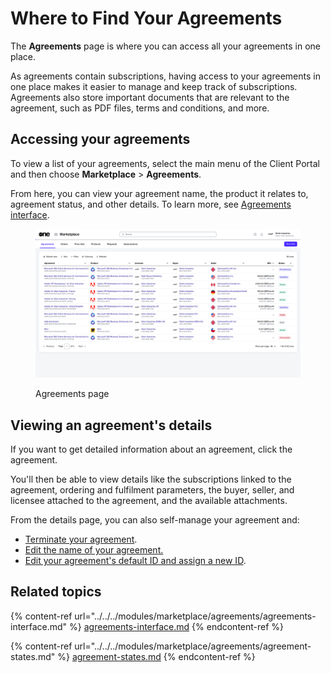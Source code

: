 # Where to Find Your Agreements

The **Agreements** page is where you can access all your agreements in one place.&#x20;

As agreements contain subscriptions, having access to your agreements in one place makes it easier to manage and keep track of subscriptions. Agreements also store important documents that are relevant to the agreement, such as PDF files, terms and conditions, and more.

## Accessing your agreements <a href="#accessing-your-orders" id="accessing-your-orders"></a>

To view a list of your agreements, select the main menu of the Client Portal and then choose **Marketplace** > **Agreements**.

From here, you can view your agreement name, the product it relates to, agreement status, and other details. To learn more, see [Agreements interface](../../../modules/marketplace/agreements/agreements-interface.md).

<figure><img src="../../../.gitbook/assets/image (843).png" alt=""><figcaption><p>Agreements page</p></figcaption></figure>

## Viewing an agreement's details <a href="#viewing-your-orders-details" id="viewing-your-orders-details"></a>

If you want to get detailed information about an agreement, click the agreement.&#x20;

You'll then be able to view details like the subscriptions linked to the agreement, ordering and fulfilment parameters, the buyer, seller, and licensee attached to the agreement, and the available attachments.&#x20;

From the details page, you can also self-manage your agreement and:

* [Terminate your agreement](https://docs.platform.softwareone.com/~/changes/mVP8mnWO2wFE1657Z1oX/modules/marketplace/agreements/manage-your-agreements/terminate-agreements).
* [Edit the name of your agreement.](../../../modules/marketplace/agreements/rename-an-agreement.md)
* [Edit your agreement's default ID and assign a new ID](../../../modules/marketplace/agreements/edit-agreement-id.md).

## Related topics

{% content-ref url="../../../modules/marketplace/agreements/agreements-interface.md" %}
[agreements-interface.md](../../../modules/marketplace/agreements/agreements-interface.md)
{% endcontent-ref %}

{% content-ref url="../../../modules/marketplace/agreements/agreement-states.md" %}
[agreement-states.md](../../../modules/marketplace/agreements/agreement-states.md)
{% endcontent-ref %}
